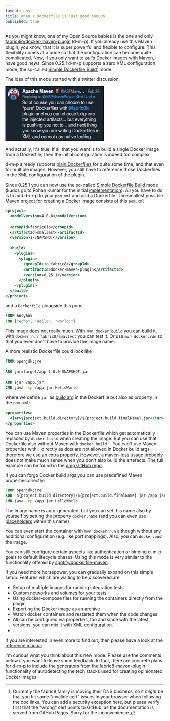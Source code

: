 ```yaml
---
layout: post
title: When a Dockerfile is just good enough
published: true
---
```


As you might know, one of my Open Source babies is the one and only [fabric8io/docker-maven-plugin][d-m-p] (d-m-p).
If you already use this Maven plugin, you know, that it is super powerful and flexible to configure.
This flexibility comes at a price so that the configuration can become quite complicated.
Now, if you only want to _build_ Docker images with Maven, I have good news:
Since 0.25.1 d-m-p supports a zero XML configuration mode, the so-called [Simple Dockerfile Build][simple-dockerfile-mode][^1] mode.



<!-- more -->

The idea of this mode started with a twitter discussion:


<img src="../images/maven-dmp-tweet.png" class="shadow center"/>


And actually, it's true: If all that you want is to build a single Docker image from a Dockerfile, then the initial configuration is indeed too complex.

d-m-p already supports [plain Dockerfiles][dockerfile-mode] for quite some time, and that even for multiple images.
However, you still have to reference those Dockerfiles in the XML configuration of the plugin.

Since 0.25.1 you can now use the so-called [Simple Dockerfile Build][simple-dockerfile-mode] mode (kudos go to Rohan Kumar for the initial [implementation][initial-pr]).
All you have to do is to add d-m-p to your `pom.xml` and add a Dockerfile.
The smallest possible Maven project for creating a Docker image consists of this `pom.xml`

```xml
<project>
  <modelVersion>4.0.0</modelVersion>

  <groupId>fabric8io</groupId>
  <artifactId>smallest</artifactId>
  <version>1-SNAPSHOT</version>

  <build>
    <plugins>
      <plugin>
        <groupId>io.fabric8</groupId>
        <artifactId>docker-maven-plugin</artifactId>
        <version>0.25.1</version>
      </plugin>
    </plugins>
  </build>
</project>
```

and a `Dockerfile` alongside this pom:

```dockerfile
FROM busybox
CMD ["echo", "Hello", "world!"]
```

This image does not really much.
With `mvn docker:build` you can build it, with `docker run fabric8/smallest` you can test it.
Or use `mvn docker:run` so that you even don't have to provide the image name.

A more realistic Dockerfile could look like


```dockerfile
FROM openjdk:jre

ARG jar=target/app-1.0.0-SNAPSHOT.jar

ADD $jar /app.jar
CMD java -cp /app.jar HelloWorld
```

where we define `jar` as [build arg][docker-build-arg] in the Dockerfile but also as property in the `pom.xml`:

```xml
<properties>
  <jar>${project.build.directory}/${project.build.finalName}.jar</jar>
</properties>
```

You can use Maven properties in the Dockerfile which get automatically replaced by `docker:build` when creating the image.
But you can use that Dockerfile also without Maven with `docker build .`
You can't use Maven properties with `.` directly as dots are not allowed in Docker build args, therefore we use an extra property.
However, a maven-less usage probably does not make much sense when you don't also build the artefacts.
The full example can be found in the [dmp GitHub repo][simple-dockerfile-example].

If you can forgo Docker build args you can use predefined Maven properties directly:

```dockerfile
FROM openjdk:jre
ADD  ${project.build.directory}/${project.build.finalName}.jar /app.jar
CMD java -cp /app.jar HelloWorld
```

The image name is auto-generated, but you can set this name also by yourself by setting the property `docker.name` (and you can even use [placeholders][dmp-placeholders] within this name)

You can even start the container with `mvn docker:run` although without any additional configuration (e.g. like port mappings).
Also, you can `docker:push` the image.

You can still configure certain aspects like authentication or binding d-m-p goals to default lifecycle phases.
Using this mode is very similar to the functionality offered by [spotify/dockerfile-maven][spotify-dockerfile-maven].

If you need more horsepower, you can gradually expand on this simple setup.
Features which are waiting to be discovered are

* Setup of multiple images for running integration tests
* Custom networks and volumes for your tests
* Using docker-compose files for running the containers directly from the plugin
* Exporting the Docker image as an archive
* Watch docker containers and restarted them when the code changes
* All can be configured via properties, too and since with the latest versions, you can mix it with XML configuration.
* ....

If you are interested in even more to find out, then please have a look at the [reference manual][dmp-manual].

I'm curious what you think about this new mode.
Please use the comments below if you want to leave some feedback.
In fact, there are concrete plans for d-m-p to include the [generators][fmp-generator] from the fabric8-maven-plugin functionality of autodetecting the tech stacks used for creating opinionated Docker images.

[d-m-p]: https://github.com/fabric8io/docker-maven-plugin/
[dmp-manual]: https://dmp.fabric8.io/
[simple-dockerfile-mode]: https://dmp.fabric8.io/#simple-dockerfile-build
[dockerfile-mode]: https://dmp.fabric8.io/#external-dockerfile
[initial-pr]: https://github.com/fabric8io/docker-maven-plugin/pull/969
[spotify-dockerfile-maven]: https://github.com/spotify/dockerfile-maven
[dmp-placeholders]: https://dmp.fabric8.io/#image-name-placeholders
[simple-dockerfile-example]: https://github.com/fabric8io/docker-maven-plugin/tree/master/samples/zero-config
[fmp-generator]: https://maven.fabric8.io/#generators
[docker-build-arg]: https://docs.docker.com/engine/reference/commandline/build/#set-build-time-variables---build-arg
[^1]: Currently the fabric8 family is moving their DNS business, so it _might_ be that you hit some "invalide cert" issues in your browser when following the doc links. You can add a security exception here, but please verify first that the "wrong" cert points to GitHub, as the documentation is served from GitHub Pages. Sorry for the inconvenience.
